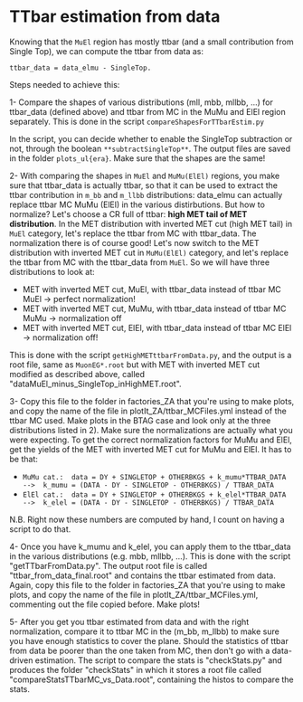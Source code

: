 # TTbar estimation from data

Knowing that the ``MuEl`` region has mostly ttbar (and a small contribution from Single Top), we can compute the ttbar from data as:
```
ttbar_data = data_elmu - SingleTop.
```
Steps needed to achieve this:

1- Compare the shapes of various distributions (mll, mbb, mllbb, ...) for ttbar_data (defined above) and ttbar from MC in the MuMu and ElEl region separately.
This is done in the script ``compareShapesForTTbarEstim.py``

In the script, you can decide whether to enable the SingleTop subtraction or not, through the boolean ``**subtractSingleTop**``. 
The output files are saved in the folder ``plots_ul{era}``.
Make sure that the shapes are the same!

2- With comparing the shapes in ``MuEl`` and ``MuMu(ElEl)`` regions, you make sure that ttbar_data is actually ttbar, so that it can be used to extract the ttbar contribution in ``m_bb`` and ``m_llbb`` distributions: data_elmu can actually replace ttbar MC MuMu (ElEl) in the various distirbutions. But how to normalize?
Let's choose a CR full of ttbar: **high MET tail of MET distribution**.
In the MET distribution with inverted MET cut (high MET tail) in ``MuEl`` category, let's replace the ttbar from MC with ttbar_data. 
The normalization there is of course good!
Let's now switch to the MET distribution with inverted MET cut in ``MuMu(ElEl)`` category, and let's replace the ttbar from MC with the ttbar_data from ``MuEl``. 
So we will have three distributions to look at:

- MET with inverted MET cut, MuEl, with ttbar_data instead of ttbar MC MuEl -> perfect normalization!
- MET with inverted MET cut, MuMu, with ttbar_data instead of ttbar MC MuMu -> normalization off
- MET with inverted MET cut, ElEl, with ttbar_data instead of ttbar MC ElEl -> normalization off!

This is done with the script ``getHighMETttbarFromData.py``, and the output is a root file, same as ``MuonEG*.root`` but with MET with inverted MET cut modified as described above, called "dataMuEl_minus_SingleTop_inHighMET.root".

3- Copy this file to the folder in factories_ZA that you're using to make plots, and copy the name of the file in plotIt_ZA/ttbar_MCFiles.yml instead of the ttbar MC used. Make plots in the BTAG case and look only at the three distributions listed in 2). Make sure the normalizations are actually what you were expecting.
To get the correct normalization factors for MuMu and ElEl, get the yields of the MET with inverted MET cut for MuMu and ElEl. It has to be that:
- ``MuMu cat.:  data = DY + SINGLETOP + OTHERBKGS + k_mumu*TTBAR_DATA  -->  k_mumu = (DATA - DY - SINGLETOP - OTHERBKGS) / TTBAR_DATA``
- ``ElEl cat.:  data = DY + SINGLETOP + OTHERBKGS + k_elel*TTBAR_DATA  -->  k_elel = (DATA - DY - SINGLETOP - OTHERBKGS) / TTBAR_DATA``

N.B. Right now these numbers are computed by hand, I count on having a script to do that.

4- Once you have k_mumu and k_elel, you can apply them to the ttbar_data in the various distributions (e.g. mbb, mllbb, ...). This is done with the script "getTTbarFromData.py". The output root file is called "ttbar_from_data_final.root" and contains the ttbar estimated from data.
Again, copy this file to the folder in factories_ZA that you're using to make plots, and copy the name of the file in plotIt_ZA/ttbar_MCFiles.yml, commenting out the file copied before. Make plots!

5- After you get you ttbar estimated from data and with the right normalization, compare it to ttbar MC in the (m_bb, m_llbb) to make sure you have enough statistics to cover the plane. Should the statistics of ttbar from data be poorer than the one taken from MC, then don't go with a data-driven estimation.
The script to compare the stats is "checkStats.py" and produces the folder "checkStats" in which it stores a root file called "compareStatsTTbarMC_vs_Data.root", containing the histos to compare the stats.
